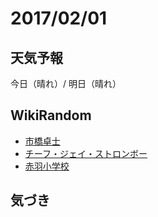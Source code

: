 # 2017/02/01

## 天気予報

今日（晴れ）/ 明日（晴れ）

## WikiRandom

* [市橋卓士](https://ja.wikipedia.org/wiki/%E5%B8%82%E6%A9%8B%E5%8D%93%E5%A3%AB)
* [チーフ・ジェイ・ストロンボー](https://ja.wikipedia.org/wiki/%E3%83%81%E3%83%BC%E3%83%95%E3%83%BB%E3%82%B8%E3%82%A7%E3%82%A4%E3%83%BB%E3%82%B9%E3%83%88%E3%83%AD%E3%83%B3%E3%83%9C%E3%83%BC)
* [赤羽小学校](https://ja.wikipedia.org/wiki/%E8%B5%A4%E7%BE%BD%E5%B0%8F%E5%AD%A6%E6%A0%A1)

## 気づき

